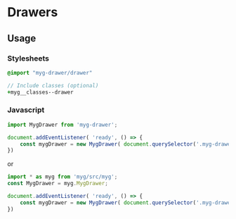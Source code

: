 # Drawers

## Usage

### Stylesheets

```sass
@import "myg-drawer/drawer"

// Include classes (optional)
+myg__classes--drawer
```

### Javascript

```js
import MygDrawer from 'myg-drawer';

document.addEventListener( 'ready', () => {
    const mygDrawer = new MygDrawer( document.querySelector('.myg-drawer'), {} );
})
```

or

```js
import * as myg from 'myg/src/myg';
const MygDrawer = myg.MygDrawer;

document.addEventListener( 'ready', () => {
    const mygDrawer = new MygDrawer( document.querySelector('.myg-drawer'), {} );
})
```

